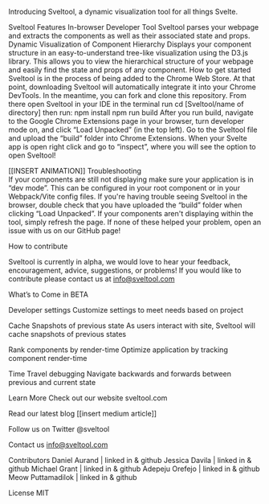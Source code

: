 
Introducing Sveltool, a dynamic visualization tool for all things Svelte.

Sveltool Features
In-browser Developer Tool             								Sveltool parses your webpage and extracts the components as well as their associated state and props. 
Dynamic Visualization of Component Hierarchy                                                              Displays your component structure in an easy-to-understand tree-like visualization using the D3.js library. This allows you to view the hierarchical structure of your webpage and easily find the state and props of any component.
How to get started
Sveltool is in the process of being added to the Chrome Web Store. At that point, downloading Sveltool will automatically integrate it into your Chrome DevTools.
In the meantime, you can fork and clone this repository. From there open Sveltool in your IDE
in the terminal run
cd [Sveltool/name of directory]
 then run:
npm install
npm run build
After you run build, navigate to the Google Chrome Extensions page in your browser, turn developer mode on, and click “Load Unpacked” (in the top left). Go to the Sveltool file and upload the “build” folder into Chrome Extensions. When your Svelte app is open right click and go to “inspect”, where you will see the option to open Sveltool!

[[INSERT ANIMATION]]
Troubleshooting										
If your components are still not displaying make sure your application is in “dev mode”. This can be configured in your root component or in your Webpack/Vite config files.
If you're having trouble seeing Sveltool in the browser, double check that you have uploaded the “build” folder when clicking “Load Unpacked”.
If your components aren't displaying within the tool, simply refresh the page. 
If none of these helped your problem, open an issue with us on our GitHub page! 

How to contribute    

Sveltool is currently in alpha, we would love to hear your feedback, encouragement, advice, suggestions, or problems! If you would like to contribute please contact us at info@sveltool.com


What’s to Come in BETA

Developer settings
Customize settings to meet needs based on project

Cache Snapshots of previous state
As users interact with site, Sveltool will cache snapshots of previous states

Rank components by render-time
Optimize application by tracking component render-time

Time Travel debugging
Navigate backwards and forwards between previous and current state


Learn More 
Check out our website 
sveltool.com

Read our latest blog
[[insert medium article]]

Follow us on Twitter
@sveltool 

Contact us
info@sveltool.com


Contributors
Daniel Aurand | linked in & github
Jessica Davila | linked in & github
Michael Grant  | linked in & github
Adepeju Orefejo | linked in & github
Meow Puttamadilok | linked in & github

License 
MIT
